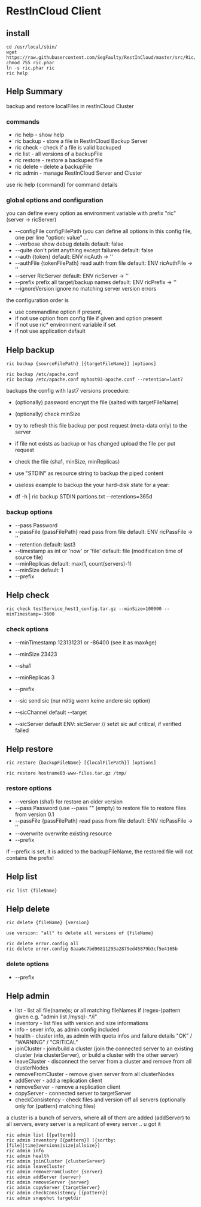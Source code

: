 # RestInCloud Client

## install

	cd /usr/local/sbin/
    wget https://raw.githubusercontent.com/SegFaulty/RestInCloud/master/src/Ric/Client/phar/ric.phar
    chmod 755 ric.phar
	ln -s ric.phar ric
	ric help

## Help Summary

backup and restore localFiles in restInCloud Cluster

### commands

* ric help - show help
* ric backup - store a file in RestInCloud Backup Server
* ric check - check if a file is valid backuped
* ric list - all versions of a backupFile
* ric restore - restore a backuped file
* ric delete - delete a backupFile
* ric admin - manage RestInCloud Server and Cluster

use ric help {command} for command details

### global options and configuration

you can define every option as environment variable with prefix "ric" (server -> ricServer)

* --configFile configFilePath (you can define all options in this config file, one per line "option: value" ...
* --verbose show debug details default: false
* --quite don't print anything except failures default: false
* --auth {token}  default: ENV ricAuth -> ''
* --authFile {tokenFilePath} read auth from file default: ENV ricAuthFile -> ''
* --server RicServer default: ENV ricServer -> ''
* --prefix prefix all target/backup names default: ENV ricPrefix -> ''
* --ignoreVersion ignore no matching server version errors

the configuration order is
* use commandline option if present,
* if not use option from config file if given and option present
* if not use ric* environment variable if set
* if not use application default

## Help backup
    ric backup {sourceFilePath} [{targetFileName}] [options]

    ric backup /etc/apache.conf
    ric backup /etc/apache.conf myhost03-apache.conf --retention=last7

backups the config with last7 versions
procedure:
* (optionally) password encrypt the file (salted with targetFileName)
* (optionally) check minSize
* try to refresh this file backup per post request (meta-data only) to the server
* if file not exists as backup or has changed upload the file per put request
* check the file (sha1, minSize, minReplicas)

* use "STDIN" as resource string to backup the piped content
*  useless example to backup the your hard-disk state for a year:
*  df -h | ric backup STDIN partions.txt --retentions=365d


### backup options

* --pass Password
* --passFile {passFilePath} read pass from file default: ENV ricPassFile -> ''
* --retention default: last3
* --timestamp as int or 'now' or 'file' default: file (modification time of source file)
* --minReplicas default: max(1, count(servers)-1)
* --minSize default: 1
* --prefix

## Help check

    ric check testService_host1_config.tar.gz --minSize=100000 --minTimestamp=-3600

### check options

* --minTimestamp 123131231  or -86400 (see it as maxAge)
* --minSize 23423
* --sha1
* --minReplicas 3
* --prefix

* --sic send sic (nur nötig wenn keine andere sic option)
* --sicChannel default --target
* --sicServer default ENV: sicServer
// setzt sic auf critical, if verified failed


## Help restore

	ric restore {backupFileName} [{localFilePath}] [options]

    ric restore hostname03-www-files.tar.gz /tmp/

### restore options

* --version (sha1) for restore an older version
* --pass Password (use --pass "" (empty) to restore file to restore files from version 0.1
* --passFile {passFilePath} read pass from file default: ENV ricPassFile -> ''
* --overwrite   overwrite existing resource
* --prefix

 if --prefix is set, it is added to the backupFileName, the restored file will not contains the prefix!

## Help list

    ric list {fileName}

## Help delete

    ric delete {fileName} {version}

    use version: "all" to delete all versions of {fileName}

    ric delete error.config all
    ric delete error.config 8aaa6c7bd96811293a2879ed45879b3cf5e4165b
### delete options

* --prefix

## Help admin

* list - list all file(name)s; or all matching fileNames if (regex-)pattern given e.g. "admin list /mysql-.*/i"
* inventory - list files with version and size informations
* info - sever info, as admin config included
* health - cluster info, as admin with quota infos and failure details  "OK" / "WARNING" / "CRITICAL"
* joinCluster - join/build a cluster (join the connected server to an existing cluster (via clusterServer), or build a cluster with the other server)
* leaveCluster - disconnect the server from a cluster and remove from all clusterNodes
* removeFromCluster - remove given server from all clusterNodes
* addServer - add a replication client
* removeServer - remove a replication client
* copyServer - connected server to targetServer
* checkConsistency - check files and version off all servers (optionally only for {pattern} matching files)

a cluster is a bunch of servers, where all of them are added (addServer) to all servers, every server is a replicant of every server .. u got it

    ric admin list [{pattern}]
    ric admin inventory [{pattern}] [{sortby:[file]|time|versions|size|allsize}]
    ric admin info
    ric admin health
    ric admin joinCluster {clusterServer}
    ric admin leaveCluster
    ric admin removeFromCluster {server}
    ric admin addServer {server}
    ric admin removeServer {server}
    ric admin copyServer {targetServer}
    ric admin checkConsistency [{pattern}]
    ric admin snapshot targetdir




